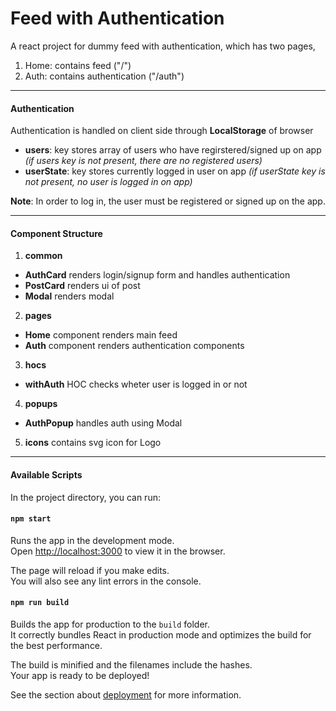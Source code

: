 # Feed with Authentication

A react project for dummy feed with authentication, which has two pages,
1. Home: contains feed ("/")
2. Auth: contains authentication ("/auth")

------------

#### Authentication
Authentication is handled on client side through **LocalStorage** of browser
- **users**: key stores array of users who have regirstered/signed up on app
  *(if users key is not present, there are no registered users)*
- **userState**: key stores currently logged in user on app
  *(if userState  key is not present, no user is logged in on app)*

**Note**: In order to log in, the user must be registered or signed up on the app.

------------

#### Component Structure
1.  **common**
- **AuthCard** renders login/signup form and handles authentication
- **PostCard** renders ui of post
- **Modal** renders modal

2.  **pages**
- **Home** component renders main feed
- **Auth** component renders authentication components

3. **hocs**
- **withAuth** HOC checks wheter user is logged in or not

4. **popups**
- **AuthPopup** handles auth using Modal

5. **icons** contains svg icon for Logo

------------

#### Available Scripts

In the project directory, you can run:

#### `npm start`

Runs the app in the development mode.\
Open [http://localhost:3000](http://localhost:3000) to view it in the browser.

The page will reload if you make edits.\
You will also see any lint errors in the console.

#### `npm run build`

Builds the app for production to the `build` folder.\
It correctly bundles React in production mode and optimizes the build for the best performance.

The build is minified and the filenames include the hashes.\
Your app is ready to be deployed!

See the section about [deployment](https://facebook.github.io/create-react-app/docs/deployment) for more information.
